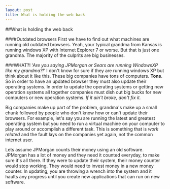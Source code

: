 ```yaml
---
layout: post
title: What is holding the web back
---
```

##What is holding the web back

####Outdated browsers
First we have to find out what machines are running old outdated browsers. Yeah, your typical grandma from Kansas is running windows XP with Internet Explorer 7 or worse. But that is just one grandma. The majority of the culprits are big businesses.

###WHAT?!
*'Are you saying JPMorgan or Sears are running WindowsXP like my grandma?!'* I don't know for sure if they are running windows XP but think about it like this. These big companies have tons of computers. **Tons**. So in order to have an updated browser they must also update their operating systems. In order to update the operating systems or getting new operation systems all together companies must dish out big bucks for new computers or new operation systems. *If it ain't broke, don't fix it.*

Big companies make up part of the problem, grandma's make up a small chunk followed by people who don't know how or can't update their browsers. For example, let's say you are running the latest and greatest operating system but you need to run a virtual machine on your computer to play around or accomplish a different task. This is something that is *work related* and the fault lays on the companies yet again, not the common internet user. 

Lets assume JPMorgan counts their money using an old software. JPMorgan has a lot of money and they need it counted everyday, to make sure it's all there. If they were to update their system, their money counter would stop working. They would need to invest money in a new money counter. In updating, you are throwing a wrench into the system and it haults any progress until you create new applications that can run on new software. 
